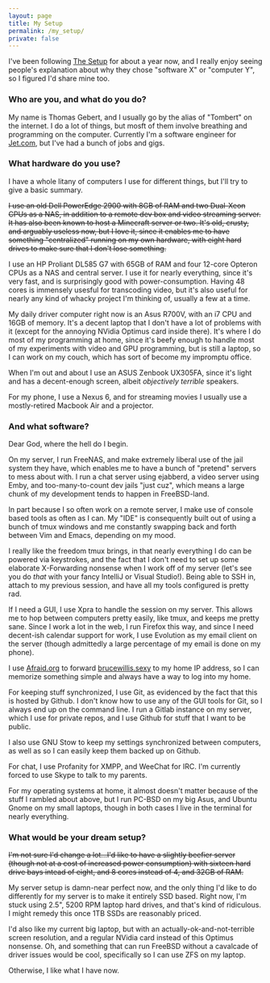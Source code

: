 ```yaml
---
layout: page
title: My Setup 
permalink: /my_setup/
private: false
---
```


I've been following [The Setup](https://usesthis.com/) for about a year now, and I really enjoy seeing people's explanation about why they chose "software X" or "computer Y", so I figured I'd share mine too. 


### Who are you, and what do you do?
My name is Thomas Gebert, and I usually go by the alias of "Tombert" on the internet.  I do a lot of things, but mosft of them involve breathing and programming on the computer.  Currently I'm a software engineer for [Jet.com](https://jet.com), but I've had a bunch of jobs and gigs. 

### What hardware do you use?
I have a whole litany of computers I use for different things, but I'll try to give a basic summary.  

~~I use an old Dell PowerEdge 2900 with 8GB of RAM and two Dual-Xeon CPUs as a NAS, in addition to a remote dev box and video streaming server.  It has also been known to host a Minecraft server or two. It's old, crusty, and arguably useless now, but I love it, since it enables me to have something "centralized" running on my own hardware, with eight hard drives to make sure that I don't lose something.~~

I use an HP Proliant DL585 G7 with 65GB of RAM and four 12-core Opteron CPUs as a NAS and central server.   I use it for nearly everything, since it's very fast, and is surprisingly good with power-consumption.  Having 48 cores is immensely usesful for transcoding video, but it's also useful for nearly any kind of whacky project I'm thinking of, usually a few at a time. 

My daily driver computer right now is an Asus R700V, with an i7 CPU and 16GB of memory.  It's a decent laptop that I don't have a lot of problems with it (except for the annoying NVidia Optimus card inside there).  It's where I do most of my programming at home, since it's beefy enough to handle most of my experiments with video and GPU programming, but is still a laptop, so I can work on my couch, which has sort of become my impromptu office.   

When I'm out and about I use an ASUS Zenbook UX305FA, since it's light and has a decent-enough screen, albeit *objectively terrible* speakers. 

For my phone, I use a Nexus 6, and for streaming movies I usually use a mostly-retired Macbook Air and a projector. 

### And what software? 

Dear God, where the hell do I begin.  

On my server, I run FreeNAS, and make extremely liberal use of the jail system they have, which enables me to have a bunch of "pretend" servers to mess about with.  I run a chat server using ejabberd, a video server using Emby, and too-many-to-count dev jails "just cuz", which means a large chunk of my development tends to happen in FreeBSD-land. 

In part because I so often work on a remote server, I make use of console based tools as often as I can.  My "IDE" is consequently built out of using a bunch of tmux windows and me constantly swapping back and forth between Vim and Emacs, depending on my mood. 

I really like the freedom tmux brings, in that nearly everything I do can be powered via keystrokes, and the fact that I don't need to set up some elaborate X-Forwarding nonsense when I work off of my server (let's see you do *that* with your fancy IntelliJ or Visual Studio!).  Being able to SSH in, attach to my previous session, and have all my tools configured is pretty rad.    

If I need a GUI, I use Xpra to handle the session on my server.  This allows me to hop between computers pretty easily, like tmux, and keeps me pretty sane.  Since I work a lot in the web, I run Firefox this way, and since I need decent-ish calendar support for work, I use Evolution as my email client on the server (though admittedly a large percentage of my email is done on my phone). 

I use [Afraid.org](http://afraid.org) to forward [brucewillis.sexy](http://brucewillis.sexy) to my home IP address, so I can memorize something simple and always have a way to log into my home.  

For keeping stuff synchronized, I use Git, as evidenced by the fact that this is hosted by Github.  I don't know how to use any of the GUI tools for Git, so I always end up on the command line.  I run a Gitlab instance on my server, which I use for private repos, and I use Github for stuff that I want to be public.

I also use GNU Stow to keep my settings synchronized between computers, as well as so I can easily keep them backed up on Github. 

For chat, I use Profanity for XMPP, and WeeChat for IRC.  I'm currently forced to use Skype to talk to my parents.  

For my operating systems at home, it almost doesn't matter because of the stuff I rambled about above, but I run PC-BSD on my big Asus, and Ubuntu Gnome on my small laptops, though in both cases I live in the terminal for nearly everything.  


### What would be your dream setup?
~~I'm not sure I'd change a lot...I'd like to have a slightly beefier server (though not at a cost of increased power consumption) with sixteen hard drive bays intead of eight, and 8 cores instead of 4, and 32GB of RAM.~~

My server setup is damn-near perfect now, and the only thing I'd like to do differently for my server is to make it entirely SSD based.  Right now, I'm stuck using 2.5", 5200 RPM laptop hard drives, and that's kind of ridiculous.  I might remedy this once 1TB SSDs are reasonably priced.

I'd also like my current big laptop, but with an actually-ok-and-not-terrible screen resolution, and a regular NVidia card instead of this Optimus nonsense.  Oh, and something that can run FreeBSD without a cavalcade of driver issues would be cool, specifically so I can use ZFS on my laptop.   

Otherwise, I like what I have now.  
